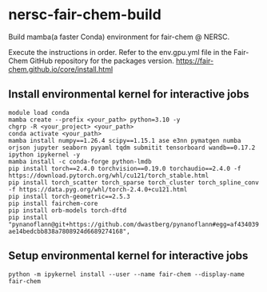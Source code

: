 # nersc-fair-chem-build
Build mamba(a faster Conda) environment for fair-chem @ NERSC.

Execute the instructions in order. Refer to the env.gpu.yml file in the Fair-Chem GitHub repository for the packages version.
https://fair-chem.github.io/core/install.html

## Install environmental kernel for interactive jobs
`module load conda`  
`mamba create --prefix <your_path> python=3.10 -y`  
`chgrp -R <your_project> <your_path>`  
`conda activate <your_path>`  
`mamba install numpy==1.26.4 scipy==1.15.1 ase e3nn pymatgen numba orjson jupyter seaborn pyyaml tqdm submitit tensorboard wandb==0.17.2 ipython ipykernel -y`  
`mamba install -c conda-forge python-lmdb`  
`pip install torch==2.4.0 torchvision==0.19.0 torchaudio==2.4.0 -f https://download.pytorch.org/whl/cu121/torch_stable.html`  
`pip install torch_scatter torch_sparse torch_cluster torch_spline_conv -f https://data.pyg.org/whl/torch-2.4.0+cu121.html`  
`pip install torch-geometric==2.5.3`  
`pip install fairchem-core`  
`pip install orb-models torch-dftd`  
`pip install "pynanoflann@git+https://github.com/dwastberg/pynanoflann#egg=af434039ae14bedcbb838a7808924d6689274168",`  

## Setup environmental kernel for interactive jobs
`python -m ipykernel install --user --name fair-chem --display-name fair-chem`

